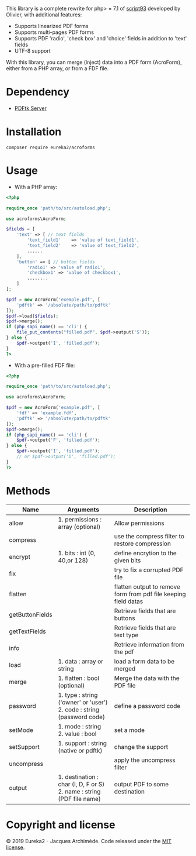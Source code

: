 This library is a complete rewrite for php> = 7.1 of [script93](http://www.fpdf.org/en/script/script93.php) developed by Olivier, with additional features:
* Supports linearized PDF forms
* Supports multi-pages PDF forms
* Supports PDF 'radio', 'check box' and 'choice' fields in addition to 'text' fields
* UTF-8 support

With this library, you can merge (inject) data into a PDF form (AcroForm), either from a PHP array, or from a FDF file.

# Dependency

* [PDFtk Server](https://www.pdflabs.com/tools/pdftk-server/)

# Installation

`composer require eureka2/acroforms`

# Usage

* With a PHP array:

```php
<?php

require_once 'path/to/src/autoload.php';

use acroforms\AcroForm;

$fields = [
    'text' => [ // text fields 
        'text_field1'    => 'value of text_field1',
        'text_field2'    => 'value of text_field2',
        ......
    ],
    'button' => [ // button fields
        'radio1' => 'value of radio1',
        'checkbox1' => 'value of checkbox1',
        ........
    ]
];

$pdf = new AcroForm('exemple.pdf', [
    'pdftk' => '/absolute/path/to/pdftk'
]);
$pdf->load($fields);
$pdf->merge();
if (php_sapi_name() == 'cli') {
	file_put_contents("filled.pdf", $pdf->output('S'));
} else {
	$pdf->output('I', 'filled.pdf');
}
?>
```

* With a pre-filled FDF file:

```php
<?php

require_once 'path/to/src/autoload.php';

use acroforms\AcroForm;

$pdf = new AcroForm('example.pdf', [
    'fdf' => 'example.fdf',
    'pdftk' => '/absolute/path/to/pdftk'
]);
$pdf->merge();
if (php_sapi_name() == 'cli') {
    $pdf->output('F', 'filled.pdf');
} else {
    $pdf->output('I', 'filled.pdf');
    // or $pdf->output('D', 'filled.pdf');
}
?>
```
# Methods

|Name           |Arguments                            |Description                       |
|---------------|-------------------------------------|----------------------------------|
|allow          |1. permissions : array (optional)    |Allow permissions                 |
|compress       |                                     |use the compress filter to restore compression|
|encrypt        |1. bits : int (0, 40,or 128)         |define encrytion to the given bits|
|fix            |                                     |try to fix a corrupted PDF file   |
|flatten        |                                     |flatten output to remove form from pdf file keeping field datas |
|getButtonFields|                                     |Retrieve fields that are buttons  |
|getTextFields  |                                     |Retrieve fields that are text type|
|info           |                                     |Retrieve information from the pdf |
|load           |1. data : array or string            |load a form data to be merged     |
|merge          |1. flatten : bool (optional)         |Merge the data with the PDF file  |
|password       |1. type : string ('owner' or 'user')<br>2. code : string (password code)|define a password code|
|setMode        |1. mode : string<br>2. value : bool  |set a mode                        |
|setSupport     |1. support : string (native or pdftk)|change the support                |
|uncompress     |                                     |apply the uncompress filter       |
|output         |1. destination : char (I, D, F or S)<br>2. name : string (PDF file name)|output PDF to some destination    |

# Copyright and license

&copy; 2019 Eureka2 - Jacques Archimède. Code released under the [MIT license](https://github.com/eureka2/acroforms/blob/master/LICENSE).